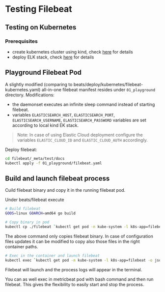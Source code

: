# Testing Filebeat

## Testing on Kubernetes

### Prerequisites
- create kubernetes cluster using kind, check [here](https://github.com/elastic/beats/blob/master/metricbeat/module/kubernetes/_meta/test/docs/README.md) for details
- deploy ELK stack, check [here](https://github.com/elastic/beats/blob/master/metricbeat/module/kubernetes/_meta/test/docs/README.md) for details

## Playground Filebeat Pod

A slightly modified (comparing to beats/deploy/kubernetes/filebeat-kubernetes.yaml) all-in-one filebeat manifest resides under `01_playground` directory.
Modifications:
- the daemonset executes an infinite sleep command instead of starting filebeat.
- variables `ELASTICSEARCH_HOST`, `ELASTICSEARCH_PORT`, `ELASTICSEARCH_USERNAME`, `ELASTICSEARCH_PASSWORD` variables are set according to local kind EK stack.

> Note: In case of using Elastic Cloud deployment configure the variables `ELASTIC_CLOUD_ID` and `ELASTIC_CLOUD_AUTH` accordingly.

Deploy filebeat:
```bash
cd filebeat/_meta/test/docs
kubectl apply -f 01_playground/filebeat.yaml
```

## Build and launch filebeat process

Cuild filebeat binary and copy it in the running filebeat pod.

Under beats/filebeat execute

```bash
# Build filebeat
GOOS=linux GOARCH=amd64 go build

# Copy binary in pod
kubectl cp ./filebeat `kubectl get pod -n kube-system -l k8s-app=filebeat -o jsonpath='{.items[].metadata.name}'`:/usr/share/filebeat/ -n kube-system
````
The above command only copies filebeat binary.
In case of configuration files updates it can be modified to copy also those files in the right container paths.

```bash
# Exec in the container and launch filebeat
kubectl exec `kubectl get pod -n kube-system -l k8s-app=filebeat -o jsonpath='{.items[].metadata.name}'` -n kube-system -- bash -c "filebeat -e -c /etc/filebeat.yml"
```
Filebeat will launch and the process logs will appear in the terminal.

You can as well exec in metricbeat pod with bash command and then run filebeat.
This gives the flexibility to easily start and stop the process.